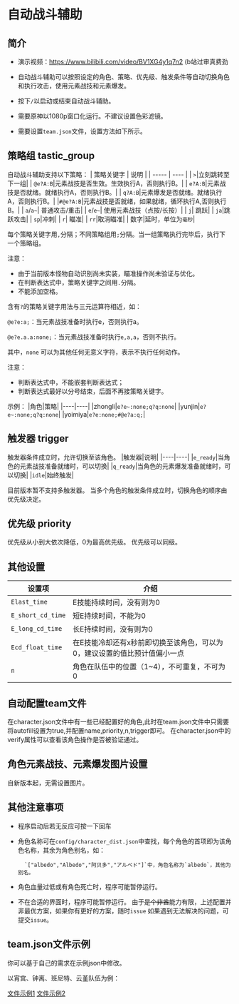 # 自动战斗辅助

## 简介

- 演示视频：https://www.bilibili.com/video/BV1XG4y1q7n2 (b站过审真费劲

- 自动战斗辅助可以按照设定的角色、策略、优先级、触发条件等自动切换角色和执行攻击，使用元素战技和元素爆发。

- 按下`/`以启动或结束自动战斗辅助。

- 需要原神以1080p窗口化运行。不建议设置色彩滤镜。

- 需要设置`team.json`文件，设置方法如下所示。

## 策略组 tastic_group

自动战斗辅助支持以下策略：
| 策略关键字 | 说明 |
| ----- | ---- |
| `>`|立刻跳转至下一组|
| `@e?A:B`|元素战技是否生效。生效执行A，否则执行B。|
| `e?A:B`|元素战技是否就绪。就绪执行A，否则执行B。|
| `q?A:B`|元素爆发是否就绪。就绪执行A，否则执行B。|
|`#@e?A:B`|元素战技是否就绪，如果就绪，循环执行A,否则执行B。|
| `a`/`a~`| 普通攻击/重击|
| `e`/`e~`| 使用元素战技（点按/长按）|
| `j`| 跳跃|
| `ja`|跳跃攻击|
| `sp`|冲刺|
| `r`| 瞄准|
| `rr`|取消瞄准|
| 数字|延时，单位为`毫秒`|

每个策略关键字用`,`分隔；不同策略组用`;`分隔。当一组策略执行完毕后，执行下一个策略组。

注意：

- 由于当前版本怪物自动识别尚未实装，瞄准操作尚未验证与优化。
- 在判断表达式中，策略关键字之间用`.`分隔。
- 不能添加空格。

含有`?`的策略关键字用法与三元运算符相近，如：

`@e?e:a;`：当元素战技准备时执行e，否则执行a。

`@e?e.a.a:none;`：当元素战技准备时执行`e,a,a`，否则不执行。

其中，`none` 可以为其他任何无意义字符，表示不执行任何动作。

注意：

- 判断表达式中，不能嵌套判断表达式；
- 判断表达式最好以分号结束，后面不再接策略关键字。

示例：
|角色|策略|
|----|----|
|zhongli|`e?e~:none;q?q:none`|
|yunjin|`e?e~:none;q?q:none`|
|yoimiya|`e?e:none;#@e?a:q;`|

## 触发器 trigger

触发器条件成立时，允许切换至该角色。
|触发器|说明|
|----|----|
|`e_ready`|当角色的元素战技准备就绪时，可以切换|
|`q_ready`|当角色的元素爆发准备就绪时，可以切换|
|`idle`|始终触发|

目前版本暂不支持多触发器。
当多个角色的触发条件成立时，切换角色的顺序由优先级决定。

## 优先级 priority

优先级从小到大依次降低，0为最高优先级。
优先级可以同级。

## 其他设置

|设置项|介绍|
|----|----|
|`Elast_time`|E技能持续时间，没有则为0|
|`E_short_cd_time`|短E持续时间，不能为0|
|`E_long_cd_time`|长E持续时间，没有则为0|
|`Ecd_float_time`|在E技能冷却还有x秒前即切换至该角色，可以为0，建议设置的值比预计值偏小一点|
|`n`|角色在队伍中的位置（1~4），不可重复，不可为0|

## 自动配置team文件

在character.json文件中有一些已经配置好的角色,此时在team.json文件中只需要将autofill设置为true,并配置name,priority,n,trigger即可。
在character.json中的verify属性可以查看该角色操作是否被验证通过。

## 角色元素战技、元素爆发图片设置

自新版本起，无需设置图片。

## 其他注意事项

- 程序启动后若无反应可按一下回车

- 角色名称可在`config/character_dist.json`中查找，每个角色的首项即为该角色名称，其余为角色别名，如：

        `["albedo","Albedo","阿贝多","アルベド"]`中，角色名称为`albedo`，其他为别名。

- 角色血量过低或有角色死亡时，程序可能暂停运行。
- 不在合适的界面时，程序可能暂停运行。
由于~~是个非酋~~能力有限，上述配置并非最优方案，如果你有更好的方案，随时`issue`
如果遇到无法解决的问题，可提交`issue`。

## team.json文件示例

你可以基于自己的需求在示例json中修改。

以宵宫、钟离、班尼特、云堇队伍为例：

[文件示例1](./team_example1.json)
[文件示例2](./team_example2.json)
